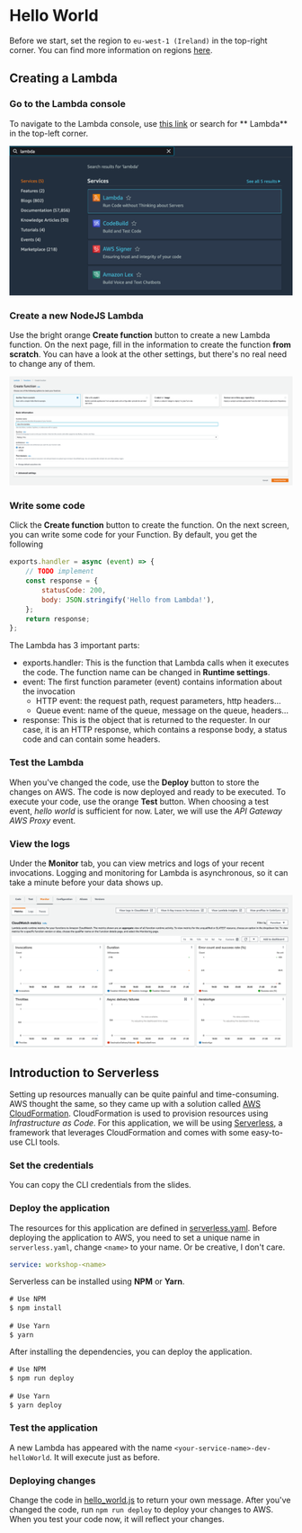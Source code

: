 # Hello World

Before we start, set the region to `eu-west-1 (Ireland)` in the top-right corner. You can find more information on
regions [here](https://aws.amazon.com/about-aws/global-infrastructure/regions_az/).

## Creating a Lambda

### Go to the Lambda console

To navigate to the Lambda console,
use [this link](https://eu-west-1.console.aws.amazon.com/lambda/home?region=eu-west-1#/functions) or search for **
Lambda** in the top-left corner.

![Lambda Console](../docs/images/lambda_console.png)

### Create a new NodeJS Lambda

Use the bright orange **Create function** button to create a new Lambda function. On the next page,
fill in the information to create the function **from scratch**. You can have a look at the other settings,
but there's no real need to change any of them.

![Create a Lambda](../docs/images/create_lambda.png)


### Write some code

Click the **Create function** button to create the function. On the next screen, you can write some
code for your Function. By default, you get the following

```javascript
exports.handler = async (event) => {
    // TODO implement
    const response = {
        statusCode: 200,
        body: JSON.stringify('Hello from Lambda!'),
    };
    return response;
};
```

The Lambda has 3 important parts:

- exports.handler: This is the function that Lambda calls when it executes the code. The function name
  can be changed in **Runtime settings**.
- event: The first function parameter (event) contains information about the invocation
  - HTTP event: the request path, request parameters, http headers…
  - Queue event: name of the queue, message on the queue, headers…
- response: This is the object that is returned to the requester. In our case, it is an HTTP response,
  which contains a response body, a status code and can contain some headers.

### Test the Lambda

When you've changed the code, use the **Deploy** button to store the changes on AWS. The code is now
deployed and ready to be executed. To execute your code, use the orange **Test** button.
When choosing a test event, *hello world* is sufficient for now. Later, we will use the 
*API Gateway AWS Proxy* event.

### View the logs

Under the **Monitor** tab, you can view metrics and logs of your recent invocations. Logging and monitoring
for Lambda is asynchronous, so it can take a minute before your data shows up.

![Lambda Metrics](../docs/images/lambda_metrics.png)

## Introduction to Serverless

Setting up resources manually can be quite painful and time-consuming. AWS thought the same, so they came
up with a solution called [AWS CloudFormation](https://aws.amazon.com/cloudformation/). CloudFormation is
used to provision resources using *Infrastructure as Code*. For this application, we will be using
[Serverless](https://www.serverless.com/), a framework that leverages CloudFormation and comes with some
easy-to-use CLI tools.

### Set the credentials

You can copy the CLI credentials from the slides.

### Deploy the application

The resources for this application are defined in [serverless.yaml](../serverless.yaml). Before deploying
the application to AWS, you need to set a unique name in `serverless.yaml`, change `<name>` to your name.
Or be creative, I don't care.

```yaml
service: workshop-<name>
```

Serverless can be installed using **NPM** or **Yarn**.

```shell
# Use NPM
$ npm install

# Use Yarn
$ yarn
```

After installing the dependencies, you can deploy the application.

```shell
# Use NPM
$ npm run deploy

# Use Yarn
$ yarn deploy
```

### Test the application

A new Lambda has appeared with the name `<your-service-name>-dev-helloWorld`. It will execute just as
before.

### Deploying changes

Change the code in [hello_world.js](../code/hello_world.js) to return your own message. After you've
changed the code, run `npm run deploy` to deploy your changes to AWS. When you test your code now,
it will reflect your changes.
